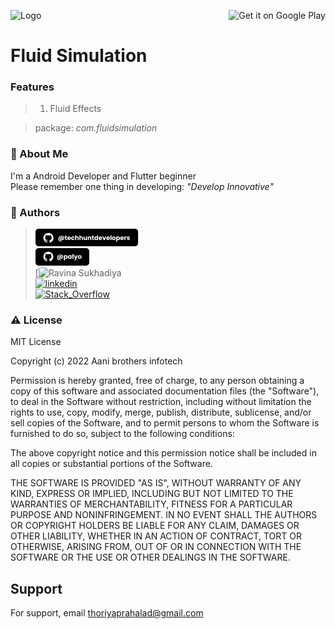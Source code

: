 ![Logo](/art/ic_logo.png) <a href="https://play.google.com/store/apps/details?id=com.fluidsimulation"><img alt="Get it on Google Play" align="right" src="https://play.google.com/intl/en_us/badges/images/generic/en-play-badge.png" height=56px /></a>

# Fluid Simulation

### Features

> 1. Fluid Effects

> package: *com.fluidsimulation*

### 🚀 About Me

I'm a Android Developer and Flutter beginner <br />
Please remember one thing in developing: *"Develop Innovative"*

### 📝 Authors

> [![techhuntdevelopers](/art/ic_github.png)](https://github.com/techhuntdevelopers) <br />
> [![palyo](/art/ic_github_palyo.png)](https://github.com/palyo) <br />
> [![Ravina Sukhadiya](https://github.com/RavinaAB06) <br />
> [![linkedin](https://img.shields.io/badge/linkedin-0A66C2?style=for-the-badge&logo=linkedin&logoColor=white)](https://www.linkedin.com/in/thoriya-prahalad-1b6a82137) <br />
> [![Stack_Overflow](https://img.shields.io/badge/Stack_Overflow-FE7A16?style=for-the-badge&logo=stack-overflow&logoColor=white)](https://stackoverflow.com/users/9917404/thoriya-prahalad)

### ⚠️ License

MIT License

Copyright (c) 2022 Aani brothers infotech

Permission is hereby granted, free of charge, to any person obtaining a copy
of this software and associated documentation files (the "Software"), to deal
in the Software without restriction, including without limitation the rights
to use, copy, modify, merge, publish, distribute, sublicense, and/or sell
copies of the Software, and to permit persons to whom the Software is
furnished to do so, subject to the following conditions:

The above copyright notice and this permission notice shall be included in all
copies or substantial portions of the Software.

THE SOFTWARE IS PROVIDED "AS IS", WITHOUT WARRANTY OF ANY KIND, EXPRESS OR
IMPLIED, INCLUDING BUT NOT LIMITED TO THE WARRANTIES OF MERCHANTABILITY,
FITNESS FOR A PARTICULAR PURPOSE AND NONINFRINGEMENT. IN NO EVENT SHALL THE
AUTHORS OR COPYRIGHT HOLDERS BE LIABLE FOR ANY CLAIM, DAMAGES OR OTHER
LIABILITY, WHETHER IN AN ACTION OF CONTRACT, TORT OR OTHERWISE, ARISING FROM,
OUT OF OR IN CONNECTION WITH THE SOFTWARE OR THE USE OR OTHER DEALINGS IN THE
SOFTWARE.

## Support

For support, email thoriyaprahalad@gmail.com
